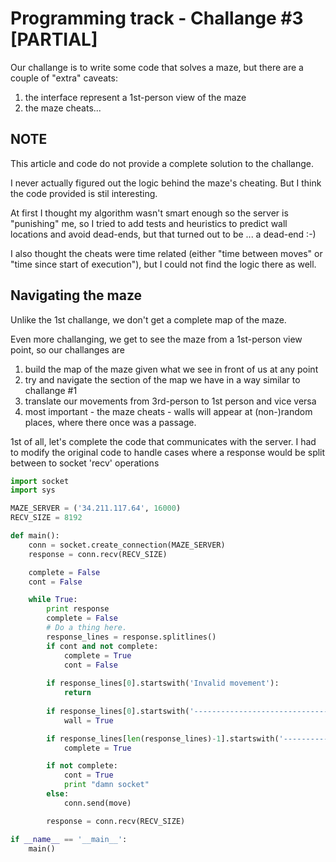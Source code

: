# Programming track - Challange #3 [PARTIAL]

Our challange is to write some code that solves a maze, but there are a couple of "extra" caveats:

1. the interface represent a 1st-person view of the maze
2. the maze cheats...

## NOTE
This article and code do not provide a complete solution to the challange.

I never actually figured out the logic behind the maze's cheating. But I think the code provided is stil interesting.

At first I thought my algorithm wasn't smart enough so the server is "punishing" me, so I tried to add tests and heuristics to predict wall locations and avoid dead-ends, but that turned out to be ... a dead-end :-)

I also thought the cheats were time related (either "time between moves" or "time since start of execution"), but I could not find the logic there as well.


## Navigating the maze

Unlike the 1st challange, we don't get a complete map of the maze.

Even more challanging, we get to see the maze from a 1st-person view point, so our challanges are 

1. build the map of the maze given what we see in front of us at any point
2. try and navigate the section of the map we have in a way similar to challange #1
3. translate our movements from 3rd-person to 1st person and vice versa
4. most important - the maze cheats - walls will appear at (non-)random places, where there once was a passage.

1st of all, let's complete the code that communicates with the server.
I had to modify the original code to handle cases where a response would be split between to socket 'recv' operations
```python
import socket
import sys

MAZE_SERVER = ('34.211.117.64', 16000)
RECV_SIZE = 8192

def main():
    conn = socket.create_connection(MAZE_SERVER)
    response = conn.recv(RECV_SIZE)

    complete = False
    cont = False

    while True:
        print response
        complete = False
        # Do a thing here.
        response_lines = response.splitlines()
        if cont and not complete:
            complete = True
            cont = False
        
        if response_lines[0].startswith('Invalid movement'):
            return
        
        if response_lines[0].startswith('-----------------------------------------'):
            wall = True

        if response_lines[len(response_lines)-1].startswith('-----------------------------------------') or response_lines[len(response_lines)-1].startswith('The possible moves are'):
            complete = True

        if not complete:
            cont = True
            print "damn socket"
        else:
            conn.send(move)

        response = conn.recv(RECV_SIZE)

if __name__ == '__main__':
    main()
```

